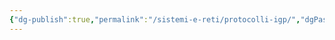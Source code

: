 ```yaml
---
{"dg-publish":true,"permalink":"/sistemi-e-reti/protocolli-igp/","dgPassFrontmatter":true,"noteIcon":"","created":"2024-12-31T14:06:29.105+01:00","updated":"2024-12-31T14:24:55.321+01:00"}
---
```


